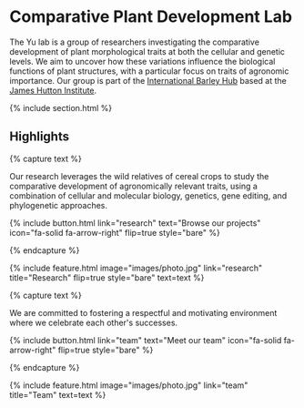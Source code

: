 ---
---

# Comparative Plant Development Lab

The Yu lab is a group of researchers investigating the comparative development of plant morphological traits at both the cellular and genetic levels. We aim to uncover how these variations influence the biological functions of plant structures, with a particular focus on traits of agronomic importance. Our group is part of the [International Barley Hub](https://barleyhub.org/) based at the [James Hutton Institute](https://www.hutton.ac.uk).  


{% include section.html %}

## Highlights

{% capture text %}

Our research leverages the wild relatives of cereal crops to study the comparative development of agronomically relevant traits, using a combination of cellular and molecular biology, genetics, gene editing, and phylogenetic approaches.

{%
  include button.html
  link="research"
  text="Browse our projects"
  icon="fa-solid fa-arrow-right"
  flip=true
  style="bare"
%}

{% endcapture %}

{%
  include feature.html
  image="images/photo.jpg"
  link="research"
  title="Research"
  flip=true
  style="bare"
  text=text
%}

{% capture text %}

We are committed to fostering a respectful and motivating environment where we celebrate each other's successes.

{%
  include button.html
  link="team"
  text="Meet our team"
  icon="fa-solid fa-arrow-right"
  flip=true
  style="bare"
%}

{% endcapture %}

{%
  include feature.html
  image="images/photo.jpg"
  link="team"
  title="Team"
  text=text
%}

